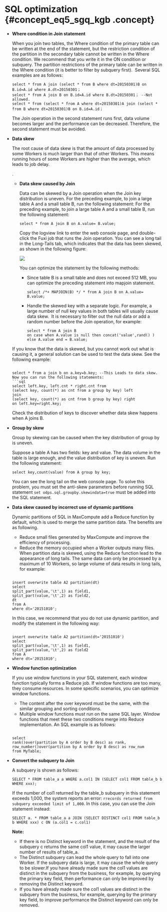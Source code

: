 # SQL optimization {#concept_eq5_sgq_kgb .concept}

-   **Where condition in Join statement**

    When you join two tables, the Where condition of the primary table can be written at the end of the statement, but the restriction condition of the partition in the secondary table cannot be written in the Where condition. We recommend that you write it in the ON condition or subquery. The partition restrictions of the primary table can be written in the Where condition \(it is better to filter by subquery first\).  Several SQL examples are as follows:

    ```
    select * from A join (select * from B where dt=20150301)B on B.id=A.id where A.dt=20150301； 
    select * from A join B on B.id=A.id where B.dt=20150301； --Not allowed. 
    select * from (select * from A where dt=20150301)A join (select * from B where dt=20150301)B on B.id=A.id；
    ```

    The Join operation in the second statement runs first, data volume becomes larger and the performance can be decreased. Therefore, the second statement must be avoided.

-   **Data skew**

    The root cause of data skew is that the amount of data processed by some Workers is much larger than that of other Workers. This means running hours of some Workers are higher than the average, which leads to job delay.

    .

    -   **Data skew caused by Join**

        Data can be skewed by a Join operation when the Join key distribution is uneven. For the preceding example, to join a large table A and a small table B, run the following statement: For the preceding example, to join a large table A and a small table B, run the following statement:

        ```
        select * from A join B on A.value= B.value;
        ```

        Copy the logview link to enter the web console page, and double-click the Fuxi job that runs the Join operation. You can see a long tail in the Long-Tails tab, which indicates that the data has been skewed, as shown in the following figure: 

        ![](http://static-aliyun-doc.oss-cn-hangzhou.aliyuncs.com/assets/img/99262/154719669737045_en-US.png)

        You can optimize the statement by the following methods:

        -   Since table B is a small table and does not exceed 512 MB, you can optimize the preceding statement into mapjoin statement.

            ```
            select /*+ MAPJOIN(B) */ * from A join B on A.value= B.value;
            ```

        -   Handle the skewed key with a separate logic. For example, a large number of null key values in both tables will usually cause data skew.  It is necessary to filter out the null data or add a random number before the Join operation, for example:

            ```
            select * from A join B
            on case when A.value is null then concat('value',rand() ) else A.value end = B.value;
            ```

    If you know that the data is skewed, but you cannot work out what is causing it, a general solution can be used to test the data skew. See the following example:

    ```
    
    select * from a join b on a.key=b.key; --This Leads to data skew. 
    Now you can run the following statements:  
    ```sql
    select left.key, left.cnt * right.cnt from 
    (select key, count(*) as cnt from a group by key) left 
    join
    (select key, count(*) as cnt from b group by key) right
    on left.key=right.key;
    ```

    Check the distribution of keys to discover whether data skew happens when A joins B.

-   **Group by skew**

    Group by skewing can be caused when the key distribution of group by is uneven.

    Suppose a table A has two fields: key and value. The data volume in the table is large enough, and the value distribution of key is uneven. Run the following statement:

    ```
    select key,count(value) from A group by key;
    ```

    You can see the long tail on the web console page. To solve this problem, you must set the anti-skew parameters before running SQL statement `set odps.sql.groupby.skewindata=true` must be added into the SQL statement.

-   **Data skew caused by incorrect use of dynamic partitions**

    Dynamic partitions of SQL in MaxCompute add a Reduce function by default, which is used to merge the same partition data. The benefits are as following.

    -   Reduce small files generated by MaxCompute and improve the efficiency of processing.
    -   Reduce the memory occupied when a Worker outputs many files.
    When partition data is skewed, using the Reduce function lead to the appearance of long tails. The same data can only be processed by a maximum of 10 Workers, so large volume of data results in long tails, for example:

    ```
    
    insert overwrite table A2 partition(dt) 
    select
    split_part(value,'\t',1) as field1,
    split_part(value,'\t',2) as field2, 
    dt 
    from A 
    where dt='20151010';
    ```

    In this case, we recommend that you do not use dynamic partition, and modify the statement in the following way:

    ```
    
    insert overwrite table A2 partition(dt='20151010') 
    select
    split_part(value,'\t',1) as field1,
    split_part(value,'\t',2) as field2
    from A 
    where dt='20151010';
    ```

-   **Window function optimization**

    If you use window functions in your SQL statement, each window function typically forms a Reduce job. If window functions are too many, they consume resources. In some specific scenarios, you can optimize window functions.

    -   The content after the over keyword must be the same, with the similar grouping and sorting conditions.
    -   Multiple window functions must run on the same SQL layer.
    Window functions that meet these two conditions merge into Reduce implementation. An SQL example is as follows:

    ```
    
    select
    rank()over(partition by A order by B desc) as rank,
    row_number()over(partition by A order by B desc) as row_num
    from MyTable;
    ```

-   **Convert the subquery to Join**

    A subquery is shown as follows:

    ```
    SELECT * FROM table_a a WHERE a.col1 IN (SELECT col1 FROM table_b b WHERE xxx);
    ```

    If the number of col1 returned by the table\_b subquery in this statement exceeds 1,000, the system reports an error: `rrecords returned from subquery exceeded limit of 1,000`. In this case, you can use the Join statement instead:

    ```
    SELECT a. * FROM table_a a JOIN (SELECT DISTINCT col1 FROM table_b b WHERE xxx) c ON (a.col1 = c.col1)
    ```

    **Note:** 

    -   If there is no Distinct keyword in the statement, and the result of the subquery c returns the same col1 value, it may cause the larger number of results of table\_a.
    -   The Distinct subquery can lead the whole query to fall into one Worker. If the subquery data is large, it may cause the whole query to be slower.If you have already made sure the col1 values are distinct in the subquery from the business, for example, by querying the primary key field, then performance can only be improved by removing the Distinct keyword.
    -   If you have already made sure the col1 values are distinct in the subquery from the business, for example, querying by the primary key field, to improve performance the Distinct keyword can only be removed.

